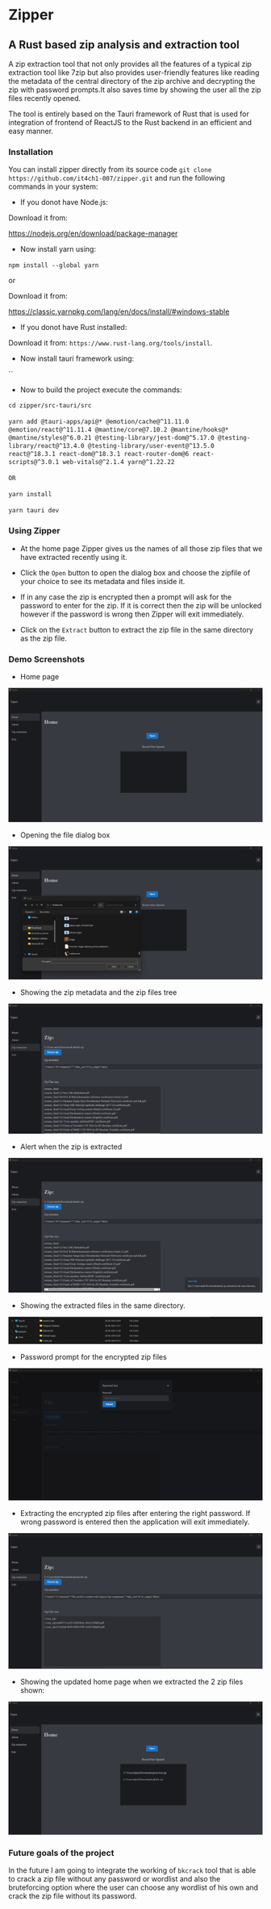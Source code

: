 # Zipper

## A Rust based zip analysis and extraction tool


A zip extraction tool that not only provides all the features of a typical zip extraction tool like 7zip but also provides user-friendly features like reading the metadata of the central directory of the zip archive and decrypting the zip with password prompts.It also saves time by showing the user all the zip files recently opened.

The tool is entirely based on the Tauri framework of Rust that is used for integration of frontend of ReactJS to the Rust backend in an efficient and easy manner. 

### Installation

You can install zipper directly from its source code `git clone https://github.com/it4ch1-007/zipper.git` and run the following commands in your system:


- If you donot have Node.js:

 Download it from: 
 
  https://nodejs.org/en/download/package-manager

- Now install yarn using: 

`npm install --global yarn`

or 

Download it from:

https://classic.yarnpkg.com/lang/en/docs/install/#windows-stable

- If you donot have Rust installed:

Download it from: `https://www.rust-lang.org/tools/install`.

- Now install tauri framework using:

``

- Now to build the project execute the commands:

```
cd zipper/src-tauri/src

yarn add @tauri-apps/api@* @emotion/cache@^11.11.0 @emotion/react@^11.11.4 @mantine/core@7.10.2 @mantine/hooks@* @mantine/styles@^6.0.21 @testing-library/jest-dom@^5.17.0 @testing-library/react@^13.4.0 @testing-library/user-event@^13.5.0 react@^18.3.1 react-dom@^18.3.1 react-router-dom@6 react-scripts@^3.0.1 web-vitals@^2.1.4 yarn@^1.22.22

OR 

yarn install

yarn tauri dev
```

### Using Zipper

- At the home page Zipper gives us the names of all those zip files that we have extracted recently using it. 

- Click the `Open` button to open the dialog box and choose the zipfile of your choice to see its metadata and files inside it.

- If in any case the zip is encrypted then a prompt will ask for the password to enter for the zip. If it is correct then the zip will be unlocked however if the password is wrong then Zipper will exit immediately.

- Click on the `Extract` button to extract the zip file in the same directory as the zip file.

### Demo Screenshots


- Home page

![alt text](utils_images/image-1.png)

- Opening the file dialog box

![alt text](utils_images/image-2.png)

- Showing the zip metadata and the zip files tree

![alt text](utils_images/image-3.png)

- Alert when the zip is extracted 

![alt text](utils_images/image-4.png)

- Showing the extracted files in the same directory.

![alt text](utils_images/image-5.png)

- Password prompt for the encrypted zip files

![alt text](utils_images/image-6.png)

- Extracting the encrypted zip files after entering the right password. If wrong password is entered then the application will exit immediately.

![alt text](utils_images/image-7.png)

- Showing the updated home page when we extracted the 2 zip files shown:

![alt text](utils_images/image-8.png)


### Future goals of the project

In the future I am going to integrate the working of `bkcrack` tool that is able to crack a zip file without any password or wordlist and also the bruteforcing option where the user can choose any wordlist of his own and crack the zip file without its password. 

